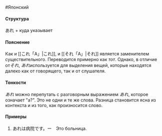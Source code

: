 #Японский 
#### Структура
あれ + куда указывает
#### Пояснение
Как и [[これ「A」|これ]], и [[それ「A」|それ]] является заменителем существительного. Переводится примерно как *тот*. Однако, в отличие от*それ*, *あれ*используется для выделения вещей, которые находятся далеко как от говорящего, так и от слушателя.
#### Тонкости
*あれ* можно перепутать с разговорным выражением *あれ*, которое означает "а?". Это не одни и те же слова. Разница становится ясна из контекста и из того, как произносится слово.  
#### Примеры
1. あれは病院です。ー　Это больница. 